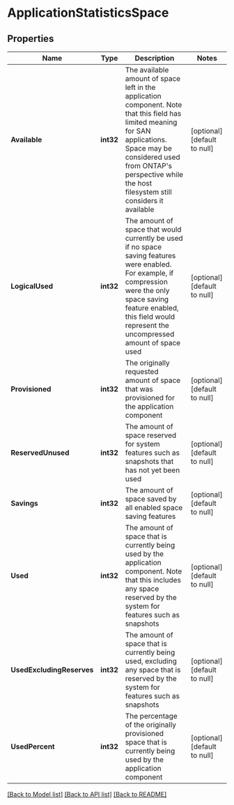 # ApplicationStatisticsSpace

## Properties
Name | Type | Description | Notes
------------ | ------------- | ------------- | -------------
**Available** | **int32** | The available amount of space left in the application component. Note that this field has limited meaning for SAN applications. Space may be considered used from ONTAP&#39;s perspective while the host filesystem still considers it available | [optional] [default to null]
**LogicalUsed** | **int32** | The amount of space that would currently be used if no space saving features were enabled. For example, if compression were the only space saving feature enabled, this field would represent the uncompressed amount of space used | [optional] [default to null]
**Provisioned** | **int32** | The originally requested amount of space that was provisioned for the application component | [optional] [default to null]
**ReservedUnused** | **int32** | The amount of space reserved for system features such as snapshots that has not yet been used | [optional] [default to null]
**Savings** | **int32** | The amount of space saved by all enabled space saving features | [optional] [default to null]
**Used** | **int32** | The amount of space that is currently being used by the application component. Note that this includes any space reserved by the system for features such as snapshots | [optional] [default to null]
**UsedExcludingReserves** | **int32** | The amount of space that is currently being used, excluding any space that is reserved by the system for features such as snapshots | [optional] [default to null]
**UsedPercent** | **int32** | The percentage of the originally provisioned space that is currently being used by the application component | [optional] [default to null]

[[Back to Model list]](../README.md#documentation-for-models) [[Back to API list]](../README.md#documentation-for-api-endpoints) [[Back to README]](../README.md)


